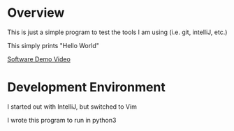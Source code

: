 # Overview

This is just a simple program to test the tools I am using (i.e. git, intelliJ, etc.)

This simply prints "Hello World"

[Software Demo Video](https://youtu.be/sYq9LchIWuo)

# Development Environment

I started out with IntelliJ, but switched to Vim

I wrote this program to run in python3

